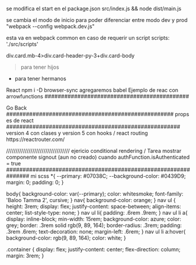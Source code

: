 se modifica el start en el package.json
src/index.js && node dist/main.js

se cambia el modo de inicio para poder diferenciar entre modo dev y prod
"webpack --config webpack.dev.js"

esta va en webpack common en caso de requerir un script
scripts: './src/scripts'

div.card.mb-4>div.card-header-py-3+div.card-body
> para tener hijos
+ para tener hermanos

React
npm i -D browser-sync
agregaremos babel
Ejemplo de reac con arrowfunctions
############################################
<!DOCTYPE html>
<html lang="en">

<head>
  <meta charset="UTF-8">
  <meta name="viewport" content="width=device-width, initial-scale=1.0">
  <script src="https://cdnjs.cloudflare.com/ajax/libs/react/16.13.1/umd/react.production.min.js"></script>
  <script src="https://cdnjs.cloudflare.com/ajax/libs/react-dom/16.13.1/umd/react-dom.production.min.js"></script>
  <script src="https://cdnjs.cloudflare.com/ajax/libs/babel-standalone/6.26.0/babel.min.js"></script>
  <link href="https://fonts.googleapis.com/css2?family=Baloo+Tamma+2:wght@600&display=swap" rel="stylesheet">
  <link rel="stylesheet" href="../css/style.css">

  <title>Class component</title>
</head>

<body>
  <div id="root"></div>
  <a onclick="window.history.back()">Go Back</a>

  <script type="text/babel">
    const ReactFunctionalComponent = () => {
      const msg = "React class component"
      return (
        <div>
          <h3>{msg}</h3>
          <InnerClassComponent1 />
          <InnerClassComponent2 />
        </div>
      )
    }
    const InnerClassComponent1 = () => {
      return (
        <h3>Inner functional component 1</h3>
      )
    }
    const InnerClassComponent2 = () => {
      return (
        <div>
          <h3>Inner functional component 2</h3>
          <p>composed by two tags</p>
        </div>
      )
    }


    ReactDOM.render(
      <ReactFunctionalComponent />,
      document.querySelector('#root')
    )
  </script>
</body>

</html>
###################################################
props es de react
#####################################################
version 4 con clases y version 5 con hooks / react routing
https://reactrouter.com/

//////////////////////////////////
ejericio conditional rendering / Tarea
mostrar componente signout (aun no creado)
cuando authFunction.isAuthenticated = true
###############################################################
mi scss
*{
  --primary: #07038C;
  --background-color: #0439D9;
  margin: 0;
  padding: 0;
}

body{
  background-color: var(--primary);
  color: whitesmoke;
  font-family: 'Baloo Tamma 2', cursive;
}
nav{
  background-color: orange;
}
nav ul {
  height: 3rem;
  display: flex;
  justify-content: space-between;
  align-items: center;
  list-style-type: none;
}
nav ul li{
  padding: .6rem .9rem;
}
nav ul li a{
  display: inline-block;
  min-width: 15rem;
  background-color: azure;
  color: grey;
  border: .3rem solid rgb(9, 89, 164);
  border-radius: .3rem;
  padding: .3rem .6rem;
  text-decoration: none;
  margin-left: .6rem;
}
nav ul li a:hover{
  background-color: rgb(9, 89, 164);
  color: white;
}

.container {
  display: flex;
  justify-content: center;
  flex-direction: column;
  margin: 3rem;
}